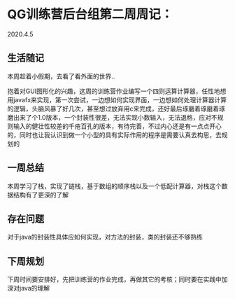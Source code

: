# QG训练营后台组第二周周记：
2020.4.5

## 生活随记

本周趁着小假期，去看了看外面的世界..

抱着对GUI图形化的兴趣，这周的训练营作业编写一个四则运算计算器，任性地想用javafx来实现，第一次尝试，一边想如何实现界面，一边想如何处理计算器计算的逻辑，头脑风暴了好几次，甚至想过放弃用c来完成，还好最后琢磨着琢磨着琢磨出来了个1.0版本，一个封装性很差，无法实现小数输入，无法退格，应对不规则输入的健壮性较差的千疮百孔的版本，有待完善，不过内心还是有一点点开心的，同时也让我认识到做一个小型的具有实际作用的程序是需要认真去构思，去规划的

## 一周总结

本周学习了栈，实现了链栈，基于数组的顺序栈以及一个低配计算器，对栈这个数据结构有了更深的了解

## 存在问题

对于java的封装性具体应如何实现，对方法的封装，类的封装还不够熟练

## 下周规划

下周时间要安排好，先把训练营的作业完成，再做其它的考核；同时要在实践中加深对java的理解

